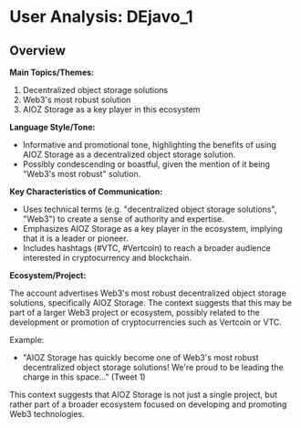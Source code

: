 # User Analysis: DEjavo_1

## Overview

**Main Topics/Themes:**

1. Decentralized object storage solutions
2. Web3's most robust solution
3. AIOZ Storage as a key player in this ecosystem

**Language Style/Tone:**

* Informative and promotional tone, highlighting the benefits of using AIOZ Storage as a decentralized object storage solution.
* Possibly condescending or boastful, given the mention of it being "Web3's most robust" solution.

**Key Characteristics of Communication:**

* Uses technical terms (e.g. "decentralized object storage solutions", "Web3") to create a sense of authority and expertise.
* Emphasizes AIOZ Storage as a key player in the ecosystem, implying that it is a leader or pioneer.
* Includes hashtags (#VTC, #Vertcoin) to reach a broader audience interested in cryptocurrency and blockchain.

**Ecosystem/Project:**

The account advertises Web3's most robust decentralized object storage solutions, specifically AIOZ Storage. The context suggests that this may be part of a larger Web3 project or ecosystem, possibly related to the development or promotion of cryptocurrencies such as Vertcoin or VTC.

Example:

* "AIOZ Storage has quickly become one of Web3's most robust decentralized object storage solutions! We're proud to be leading the charge in this space..." (Tweet 1)

This context suggests that AIOZ Storage is not just a single project, but rather part of a broader ecosystem focused on developing and promoting Web3 technologies.